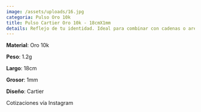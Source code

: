 ```yaml
---
image: /assets/uploads/16.jpg
categoria: Pulso Oro 10k
title: Pulso Cartier Oro 10k - 18cmX1mm
details: Reflejo de tu identidad. Ideal para combinar con cadenas o aretes.
---
```

**Material**: Oro 10k

**Peso**: 1.2g

**Largo**: 18cm

**G﻿rosor**: 1mm

**Diseño**: Cartier

Cotizaciones vía Instagram